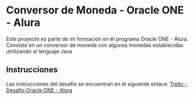 # Conversor de Moneda - Oracle ONE - Alura
Este proyecto es parte de mi formación en el programa Oracle ONE - Alura. Consiste en un conversor de moneda con algunas monedas establecidas utrilizando el lenguaje Java 


## Instrucciones
Las instrucciones del desafío se encuentran en el siguiente enlace: [Trello - Desafío Oracle ONE - Alura]([https://trello.com/c/fruTcqMC/7-sobre-el-desaf%C3%ADo](https://trello.com/b/uOEgrgks/conversor-de-moneda-challenge-one-java)https://trello.com/b/uOEgrgks/conversor-de-moneda-challenge-one-java)

